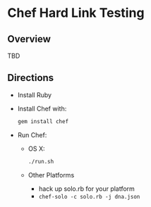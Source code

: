 # Chef Hard Link Testing

## Overview

TBD

## Directions

* Install Ruby    
* Install Chef with:

    ```bash
    gem install chef
    ```

* Run Chef:

  * OS X:

    ```bash
    ./run.sh
    ```
    
  * Other Platforms
    * hack up solo.rb for your platform
    * `chef-solo -c solo.rb -j dna.json`